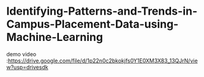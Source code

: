 # Identifying-Patterns-and-Trends-in-Campus-Placement-Data-using-Machine-Learning
demo video :https://drive.google.com/file/d/1p22n0c2bkokjfs0Y1E0XM3X83_13QJrN/view?usp=drivesdk
